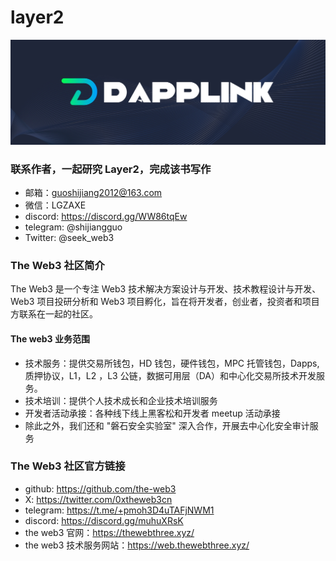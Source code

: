 # layer2

[![DappLink](https://raw.githubusercontent.com/eniac-x-labs/.github/main/profile/dapplink.jpeg)](https://www.dapplink.xyz/zh)


### 联系作者，一起研究 Layer2，完成该书写作

- 邮箱：guoshijiang2012@163.com
- 微信：LGZAXE
- discord: https://discord.gg/WW86tqEw
- telegram: @shijiangguo
- Twitter: @seek_web3

### The Web3 社区简介
The Web3 是一个专注 Web3 技术解决方案设计与开发、技术教程设计与开发、Web3 项目投研分析和 Web3 项目孵化，旨在将开发者，创业者，投资者和项目方联系在一起的社区。

#### The web3 业务范围

- 技术服务：提供交易所钱包，HD 钱包，硬件钱包，MPC 托管钱包，Dapps,  质押协议，L1，L2 ，L3 公链，数据可用层（DA）和中心化交易所技术开发服务。
- 技术培训：提供个人技术成长和企业技术培训服务
- 开发者活动承接：各种线下线上黑客松和开发者 meetup 活动承接
- 除此之外，我们还和 "磐石安全实验室" 深入合作，开展去中心化安全审计服务
  
### The Web3 社区官方链接
- github: https://github.com/the-web3
- X: https://twitter.com/0xtheweb3cn
- telegram: https://t.me/+pmoh3D4uTAFjNWM1
- discord:  https://discord.gg/muhuXRsK
- the web3 官网：https://thewebthree.xyz/
- the web3 技术服务网站：https://web.thewebthree.xyz/
